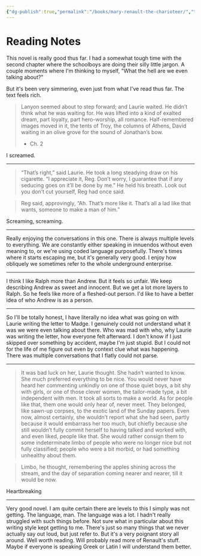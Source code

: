 ```yaml
---
{"dg-publish":true,"permalink":"/books/mary-renault-the-charioteer/","tags":["books"],"created":"2024-11-23","updated":"2024-12-04"}
---
```



# Reading Notes

This novel is really good thus far. I had a somewhat tough time with the second chapter where the schoolboys are doing their silly little jargon. A couple moments where I'm thinking to myself, "What the hell are we even talking about?"

But it's been very simmering, even just from what I've read thus far. The text feels rich.

> Lanyon seemed about to step forward; and Laurie waited. He didn’t think what he was waiting for. He was lifted into a kind of exalted dream, part loyalty, part hero-worship, all romance. Half-remembered images moved in it, the tents of Troy, the columns of Athens, David waiting in an olive grove for the sound of Jonathan’s bow.
> - Ch. 2

I screamed.

----

> “That’s right,” said Laurie. He took a long steadying draw on his cigarette. “I appreciate it, Reg. Don’t worry, I guarantee that if any seducing goes on it’ll be done by me.” He held his breath. Look out you don’t cut yourself, Reg had once said.

> Reg said, approvingly, “Ah. That’s more like it. That’s all a lad like that wants, someone to make a man of him.”

Screaming, screaming.

----

Really enjoying the conversations in this one. There is always multiple levels to everything. We are constantly either speaking in innuendos without even meaning to, or we're using coded language purposefully. There's times where it starts escaping me, but it's generally very good. I enjoy how obliquely we sometimes refer to the whole underground enterprise.

----

I think I like Ralph more than Andrew. But it feels so unfair. We keep describing Andrew as sweet and innocent. But we get a lot more layers to Ralph. So he feels like more of a fleshed-out person. I'd like to have a better idea of who Andrew is as a person.

----

So I'll be totally honest, I have literally no idea what was going on with Laurie writing the letter to Madge. I genuinely could not understand what it was we were even talking about there. Who was mad with who, why Laurie was writing the letter, how everyone felt afterward. I don't know if I just skipped over something by accident, maybe I'm just stupid. But I could not for the life of me figure out even by context clue what was happening. There was multiple conversations that I flatly could not parse.

---

> It was bad luck on her, Laurie thought. She hadn’t wanted to know. She much preferred everything to be nice. You would never have heard her commenting unkindly on one of those quiet boys, a bit shy with girls, or one of those clever women, the tailor-made type, a bit independent with men. It took all sorts to make a world. As for people like that, them one would only hear of, never meet. They belonged, like sawn-up corpses, to the exotic land of the Sunday papers. Even now, almost certainly, she wouldn’t report what she had seen, partly because it would embarrass her too much, but chiefly because she still wouldn’t fully commit herself to having talked and worked with, and even liked, people like that. She would rather consign them to some indeterminate limbo of people who were no longer nice but not fully classified; people who were a bit morbid, or had something unhealthy about them.

> Limbo, he thought, remembering the apples shining across the stream, and the day of separation coming nearer and nearer, till it would be now.

Heartbreaking

----

Very good novel. I am quite certain there are levels to this I simply was not getting. The language, man. The language was a lot. I hadn't really struggled with such things before. Not sure what in particular about this writing style kept getting to me. There's just so many things that we never actually say out loud, but just refer to. But it's a very poignant story all around. Well worth reading. Will probably read more of Renault's stuff. Maybe if everyone is speaking Greek or Latin I will understand them better.
